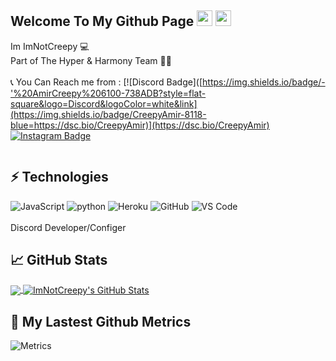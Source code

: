 ## Welcome To My Github Page <img src="https://media.giphy.com/media/hvRJCLFzcasrR4ia7z/giphy.gif" width="25px"></a> <img src="https://emojipedia-us.s3.dualstack.us-west-1.amazonaws.com/thumbs/120/apple/325/skull_1f480.png" width="25px"></a>
Im ImNotCreepy 💻
</br>
Part of The Hyper & Harmony Team 🙋‍♂️
</br></br>
📞 You Can Reach me from :
  [![Discord Badge]([https://img.shields.io/badge/-'%20AmirCreepy%206100-738ADB?style=flat-square&logo=Discord&logoColor=white&link](https://img.shields.io/badge/CreepyAmir-8118-blue=https://dsc.bio/CreepyAmir)](https://dsc.bio/CreepyAmir)
  [![Instagram Badge](https://img.shields.io/badge/-__smamir-purple?style=flat-square&logo=instagram&logoColor=white&link=https://instagram.com/_smamir/)](https://instagram.com/_smamir)
<div align="center"> 
    <img align="center" src="https://discord.c99.nl/widget/theme-3/842927409845108756.png" alt=""/>
</div>

## ⚡ Technologies

![JavaScript](https://img.shields.io/badge/-JavaScript-black?style=flat-square&logo=javascript)
![python](https://img.shields.io/badge/-python-black?style=flat-square&logo=python)
![Heroku](https://img.shields.io/badge/-Heroku-430098?style=flat-square&logo=heroku)
![GitHub](https://img.shields.io/badge/-GitHub-181717?style=flat-square&logo=github)
![VS Code](https://img.shields.io/badge/-VS%20Code-007ACC?style=flat-square&logo=visual-studio-code)</br></br>
Discord Developer/Configer</br>

## &#x1f4c8; GitHub Stats

<a href="https://github.com/ImNotCreepy/ImNotCreepy">
  <img align="center" src="https://github-readme-stats.vercel.app/api/top-langs/?username=ImNotCreepy&hide=css&title_color=ffff&text_color=ffff&icon_color=ffff&bg_color=1d1f21&langs_count=5" />
</a>
<a href="https://github.com/ImNotCreepy/ImNotCreepy">
  <img align="center" src="https://github-readme-stats.vercel.app/api?username=ImNotCreepy&show_icons=true&line_height=27&count_private=true&title_color=ffff&text_color=ffff&icon_color=ffff&bg_color=1d1f21" alt="ImNotCreepy's GitHub Stats" />
</a>

## 🔔 My Lastest Github Metrics
![Metrics](https://metrics.lecoq.io/ImNotCreepy?template=classic&base.header=0&gists=1&lines=1&config.timezone=America%2FToronto)
